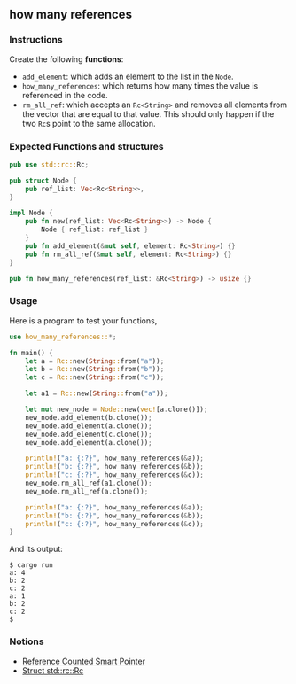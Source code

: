 ## how many references

### Instructions

Create the following **functions**:

- `add_element`: which adds an element to the list in the `Node`.
- `how_many_references`: which returns how many times the value is referenced in the code.
- `rm_all_ref`: which accepts an `Rc<String>` and removes all elements from the vector that are equal to that value. This should only happen if the two `Rc`s point to the same allocation.

### Expected Functions and structures

```rust
pub use std::rc::Rc;

pub struct Node {
    pub ref_list: Vec<Rc<String>>,
}

impl Node {
    pub fn new(ref_list: Vec<Rc<String>>) -> Node {
        Node { ref_list: ref_list }
    }
    pub fn add_element(&mut self, element: Rc<String>) {}
    pub fn rm_all_ref(&mut self, element: Rc<String>) {}
}

pub fn how_many_references(ref_list: &Rc<String>) -> usize {}
```

### Usage

Here is a program to test your functions,

```rust
use how_many_references::*;

fn main() {
    let a = Rc::new(String::from("a"));
    let b = Rc::new(String::from("b"));
    let c = Rc::new(String::from("c"));

    let a1 = Rc::new(String::from("a"));

    let mut new_node = Node::new(vec![a.clone()]);
    new_node.add_element(b.clone());
    new_node.add_element(a.clone());
    new_node.add_element(c.clone());
    new_node.add_element(a.clone());

    println!("a: {:?}", how_many_references(&a));
    println!("b: {:?}", how_many_references(&b));
    println!("c: {:?}", how_many_references(&c));
    new_node.rm_all_ref(a1.clone());
    new_node.rm_all_ref(a.clone());

    println!("a: {:?}", how_many_references(&a));
    println!("b: {:?}", how_many_references(&b));
    println!("c: {:?}", how_many_references(&c));
}
```

And its output:

```console
$ cargo run
a: 4
b: 2
c: 2
a: 1
b: 2
c: 2
$
```

### Notions

- [Reference Counted Smart Pointer](https://doc.rust-lang.org/book/ch15-04-rc.html)
- [Struct std::rc::Rc](https://doc.rust-lang.org/std/rc/struct.Rc.html)

